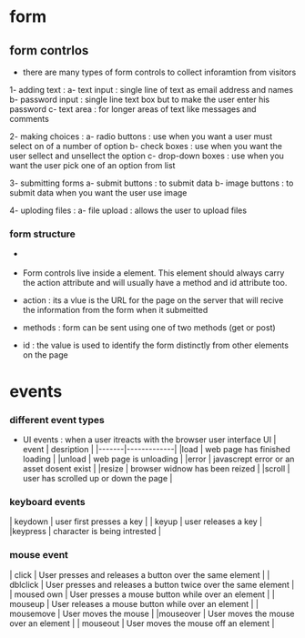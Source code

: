 # form 

## form contrlos 
- there are many types of form controls to collect inforamtion from visitors 

1- adding text : 
a- text input : single line of text as email address and names
b- password input : single line text box but to make the user enter his password 
c- text area : for longer areas of text like messages and comments 

2- making choices : 
a- radio buttons : use when you want a user must select on of a number of option 
b- check boxes : use when you want the user sellect and unsellect the option 
c- drop-down boxes : use when you want the user pick one of an option from list 

3- submitting forms 
a- submit buttons : to submit data 
b- image buttons : to submit data when you want the user use image 

4- uploding files : 
a- file upload : allows the user to upload files 

### form structure 

- <form> 
* Form controls live inside a <form> element. This element should always carry the action attribute and will usually have a method and id attribute too.

* action : its a vlue is the URL for the page on the server that will recive the information from the form when it submeitted 


* methods : form can be sent using one of two methods (get or post)

* id : the value is used to identify the form distinctly from other elements on the page


# events
### different event types 

- UI events : when a user itreacts with the browser user interface UI
| event | desription  |
|-------|-------------|
|load   | web page has finished loading | 
|unload | web page is unloading         |
|error  | javascrept error or an asset dosent exist | 
|resize | browser widnow has been reized |
|scroll | user has scrolled up or down the page | 


### keyboard events 
| keydown | user first presses a key | 
| keyup   | user releases a key      |
|keypress | character is being intrested | 


### mouse event 
| click | User presses and releases a button over the same element |
| dblclick | User presses and releases a button twice over the same element |
| moused own | User presses a mouse button while over an element | 
| mouseup    | User releases a mouse button while over an element |
| mousemove  | User moves the mouse                              | 
|mouseover   | User moves the mouse over an element              | 
| mouseout   | User moves the mouse off an element               | 





